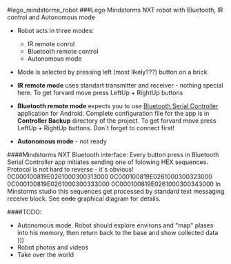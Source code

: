 #lego_mindstorms_robot
###Lego Mindstorms NXT robot with Bluetooth, IR control and Autonomous mode


* Robot acts in three modes:
    * IR remote conrol
	* Bluetooth remote control
	* Autonomous mode
* Mode is selected by pressing left (most likely???) button on a brick  

* **IR remote mode** uses standart transmitter and receiver - nothing special here. To get forvard move press LeftUp + RightUp buttons
* **Bluetooth remote mode** expects you to use [Bluetooth Serial Controller](https://play.google.com/store/apps/details?id=mBluetoothSerialController.nomal&hl=en) application for Android. Complete configuration file for the app is in **Controller Backup** directory of the project. To get forvard move press LeftUp + RightUp buttons. Don`t forget to connect first!
* **Autonomous mode** - not ready

####Mindstorms NXT Bluetooth interface:
Every button press in Bluetooth Serial Controller app initiates sending one of folowing HEX sequences. Protocol is not hard to reverse - it`s obvious!
	0C000100819E0261000300313000
	0C000100819E0261000300323000
	0C000100819E0261000300333000
	0C000100819E0261000300343000
In Minstorms studio this sequences get processed by standard text messaging receive block. See ~~code~~ graphical diagram for details.

####TODO:
* Autonomous mode. Robot should explore environs and "map" plases into his memory, then return back to the base and show collected data )))
* Robot photos and videos
* Take over the world
